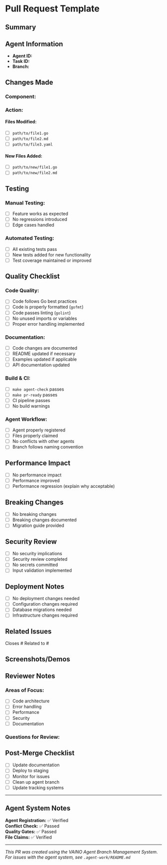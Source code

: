 # Pull Request Template

## Summary
<!-- Provide a clear and concise description of what this PR does -->

## Agent Information
- **Agent ID:** <!-- e.g., agent-1234567890-5678 -->
- **Task ID:** <!-- e.g., task-1234567890-123 -->
- **Branch:** <!-- e.g., feature/agent-1234567890-5678/docs-consolidation -->

## Changes Made
<!-- Describe the specific changes in this PR -->

### Component: <!-- e.g., docs, collectors, watchers -->
### Action: <!-- e.g., refactor, add, fix -->

#### Files Modified:
<!-- List all modified files -->
- [ ] `path/to/file1.go`
- [ ] `path/to/file2.md`
- [ ] `path/to/file3.yaml`

#### New Files Added:
<!-- List any new files created -->
- [ ] `path/to/new/file1.go`
- [ ] `path/to/new/file2.md`

## Testing
<!-- Describe how the changes were tested -->

### Manual Testing:
- [ ] Feature works as expected
- [ ] No regressions introduced
- [ ] Edge cases handled

### Automated Testing:
- [ ] All existing tests pass
- [ ] New tests added for new functionality
- [ ] Test coverage maintained or improved

## Quality Checklist
<!-- Complete all items before submitting PR -->

### Code Quality:
- [ ] Code follows Go best practices
- [ ] Code is properly formatted (`gofmt`)
- [ ] Code passes linting (`golint`)
- [ ] No unused imports or variables
- [ ] Proper error handling implemented

### Documentation:
- [ ] Code changes are documented
- [ ] README updated if necessary
- [ ] Examples updated if applicable
- [ ] API documentation updated

### Build & CI:
- [ ] `make agent-check` passes
- [ ] `make pr-ready` passes
- [ ] CI pipeline passes
- [ ] No build warnings

### Agent Workflow:
- [ ] Agent properly registered
- [ ] Files properly claimed
- [ ] No conflicts with other agents
- [ ] Branch follows naming convention

## Performance Impact
<!-- Describe any performance implications -->

- [ ] No performance impact
- [ ] Performance improved
- [ ] Performance regression (explain why acceptable)

## Breaking Changes
<!-- List any breaking changes -->

- [ ] No breaking changes
- [ ] Breaking changes documented
- [ ] Migration guide provided

## Security Review
<!-- Security considerations -->

- [ ] No security implications
- [ ] Security review completed
- [ ] No secrets committed
- [ ] Input validation implemented

## Deployment Notes
<!-- Any special deployment considerations -->

- [ ] No deployment changes needed
- [ ] Configuration changes required
- [ ] Database migrations needed
- [ ] Infrastructure changes required

## Related Issues
<!-- Link to related issues -->

Closes #<!-- issue number -->
Related to #<!-- issue number -->

## Screenshots/Demos
<!-- Add screenshots or demo links if applicable -->

## Reviewer Notes
<!-- Any specific areas that need attention -->

### Areas of Focus:
- [ ] Code architecture
- [ ] Error handling
- [ ] Performance
- [ ] Security
- [ ] Documentation

### Questions for Review:
<!-- Any specific questions for reviewers -->

## Post-Merge Checklist
<!-- Items to complete after merge -->

- [ ] Update documentation
- [ ] Deploy to staging
- [ ] Monitor for issues
- [ ] Clean up agent branch
- [ ] Update tracking systems

---

## Agent System Notes
<!-- Automatically filled by agent system -->

**Agent Registration:** ✅ Verified  
**Conflict Check:** ✅ Passed  
**Quality Gates:** ✅ Passed  
**File Claims:** ✅ Verified  

---

*This PR was created using the VAINO Agent Branch Management System. For issues with the agent system, see `.agent-work/README.md`*